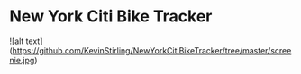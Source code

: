 # New York Citi Bike Tracker
![alt text] (https://github.com/KevinStirling/NewYorkCitiBikeTracker/tree/master/screenie.jpg)
